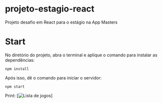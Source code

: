# projeto-estagio-react
Projeto desafio em React para o estágio na App Masters

# Start
No diretório do projeto, abra o terminal e aplique o comando para instalar as dependências:

```
npm install
```
Após isso, dê o comando para iniciar o servidor:
```
npm start
```
Print:
[<img src="https://i.imgur.com/xC4u8Aj.jpeg" alt="Lista de jogos"/>]
